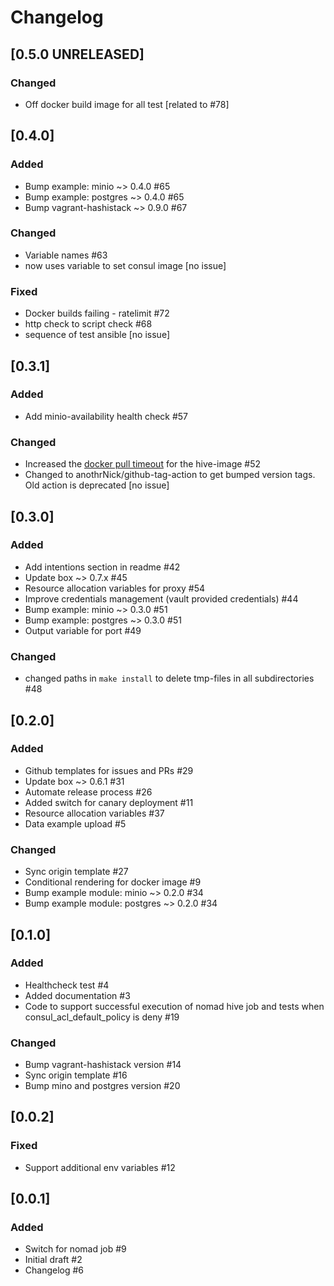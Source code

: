 # Changelog

## [0.5.0 UNRELEASED]

### Changed
- Off docker build image for all test [related to #78]

## [0.4.0]

### Added

- Bump example: minio ~> 0.4.0 #65
- Bump example: postgres ~> 0.4.0 #65
- Bump vagrant-hashistack ~> 0.9.0 #67

### Changed

- Variable names #63
- now uses variable to set consul image [no issue]

### Fixed

- Docker builds failing - ratelimit #72
- http check to script check #68
- sequence of test ansible [no issue]

## [0.3.1]

### Added

- Add minio-availability health check #57

### Changed

- Increased the [docker pull timeout](https://www.nomadproject.io/docs/drivers/docker#image_pull_timeout) for the hive-image #52
- Changed to anothrNick/github-tag-action to get bumped version tags. Old action is deprecated [no issue]

## [0.3.0]

### Added

- Add intentions section in readme #42
- Update box ~> 0.7.x #45
- Resource allocation variables for proxy #54
- Improve credentials management (vault provided credentials) #44
- Bump example: minio ~> 0.3.0 #51
- Bump example: postgres ~> 0.3.0 #51
- Output variable for port #49

### Changed

- changed paths in `make install` to delete tmp-files in all subdirectories #48

## [0.2.0]

### Added

- Github templates for issues and PRs #29
- Update box ~> 0.6.1 #31
- Automate release process #26
- Added switch for canary deployment #11
- Resource allocation variables #37
- Data example upload #5

### Changed

- Sync origin template #27
- Conditional rendering for docker image #9
- Bump example module: minio ~> 0.2.0 #34
- Bump example module: postgres ~> 0.2.0 #34

## [0.1.0]

### Added

- Healthcheck test #4
- Added documentation #3
- Code to support successful execution of nomad hive job and tests when consul_acl_default_policy is deny #19

### Changed

- Bump vagrant-hashistack version #14
- Sync origin template #16
- Bump mino and postgres version #20

## [0.0.2]

### Fixed

- Support additional env variables #12

## [0.0.1]

### Added

- Switch for nomad job #9
- Initial draft #2
- Changelog #6
